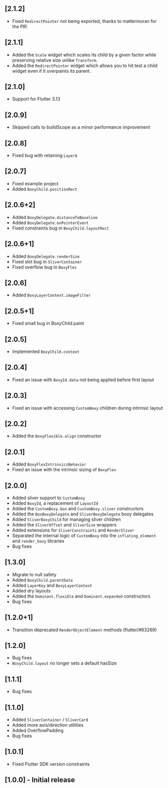 ## [2.1.2]
* Fixed `RedirectPointer` not being exported, thanks to mattermoran for the PR!

## [2.1.1]
* Added the `Scale` widget which scales its child by a given factor while preserving relative size unlike `Transform`.
* Added the `RedirectPointer` widget which allows you to hit test a child widget even if it overpaints its parent.

## [2.1.0]
* Support for Flutter 3.13

## [2.0.9]
* Skipped calls to buildScope as a minor performance improvement

## [2.0.8]
* Fixed bug with retaining `Layer`s

## [2.0.7]
* Fixed example project
* Added `BoxyChild.positionRect`

## [2.0.6+2]
* Added `BoxyDelegate.distanceToBaseline`
* Added `BoxyDelegate.onPointerEvent`
* Fixed constraints bug in `BoxyChild.layoutRect`

## [2.0.6+1]
* Added `BoxyDelegate.renderSize`
* Fixed slot bug in `SliverContainer`
* Fixed overflow bug in `BoxyFlex`

## [2.0.6]
* Added `BoxyLayerContext.imageFilter`

## [2.0.5+1]
* Fixed small bug in BoxyChild.paint

## [2.0.5]
* Implemented `BoxyChild.context`

## [2.0.4]
* Fixed an issue with `BoxyId.data` not being applied before first layout

## [2.0.3]
* Fixed an issue with accessing `CustomBoxy` children during intrinsic layout

## [2.0.2]
* Added the `BoxyFlexible.align` constructor

## [2.0.1]
* Added `BoxyFlexIntrinsicsBehavior`
* Fixed an issue with the intrinsic sizing of `BoxyFlex`

## [2.0.0]
* Added sliver support to `CustomBoxy`
* Added `BoxyId`, a replacement of `LayoutId`
* Added the `CustomBoxy.box` and `CustomBoxy.sliver` constructors
* Added the `BoxBoxyDelegate` and `SliverBoxyDelegate` boxy delegates
* Added `SliverBoxyChild` for managing sliver children
* Added the `SliverOffset` and `SliverSize` wrappers
* Added extensions for `SliverConstraints` and `RenderSliver`
* Separated the internal logic of `CustomBoxy` into the `inflating_element` and `render_boxy` libraries
* Bug fixes

## [1.3.0]

* Migrate to null safety
* Added `BoxyChild.parentData`
* Added `LayerKey` and `BoxyLayerContext`
* Added dry layouts
* Added the `Dominant.flexible` and `Dominant.expanded` constructors
* Bug fixes

## [1.2.0+1]

* Transition deprecated `RenderObjectElement` methods (flutter/#63269)

## [1.2.0]

* Bug fixes
* `BoxyChild.layout` no longer sets a default hasSize

## [1.1.1]

* Bug fixes

## [1.1.0]

* Added `SliverContainer` / `SliverCard`
* Added more axis/direction utilities
* Added OverflowPadding
* Bug fixes

## [1.0.1]

* Fixed Flutter SDK version constraints

## [1.0.0] - Initial release
